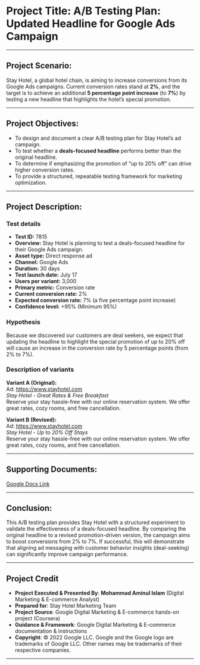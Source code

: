 # **Project Title:**  A/B Testing Plan: Updated Headline for Google Ads Campaign  

---

## **Project Scenario:**  
Stay Hotel, a global hotel chain, is aiming to increase conversions from its Google Ads campaigns. Current conversion rates stand at **2%**, and the target is to achieve an additional **5 percentage point increase** (to **7%**) by testing a new headline that highlights the hotel’s special promotion.  

---

## **Project Objectives:**  
- To design and document a clear A/B testing plan for Stay Hotel’s ad campaign.  
- To test whether a **deals-focused headline** performs better than the original headline.  
- To determine if emphasizing the promotion of “up to 20% off” can drive higher conversion rates.  
- To provide a structured, repeatable testing framework for marketing optimization.  

---

## **Project Description:**  

### Test details  
- **Test ID:** 7815  
- **Overview:** Stay Hotel is planning to test a deals-focused headline for their Google Ads campaign.  
- **Asset type:** Direct response ad  
- **Channel:** Google Ads  
- **Duration:** 30 days  
- **Test launch date:** July 17  
- **Users per variant:** 3,000  
- **Primary metric:** Conversion rate  
- **Current conversion rate:** 2%  
- **Expected conversion rate:** 7% (a five percentage point increase)  
- **Confidence level:** +95% (Minimum 95%)  

### Hypothesis  
Because we discovered our customers are deal seekers, we expect that updating the headline to highlight the special promotion of up to 20% off will cause an increase in the conversion rate by 5 percentage points (from 2% to 7%).  

### Description of variants  

**Variant A (Original):**  
Ad: https://www.stayhotel.com  
*Stay Hotel - Great Rates & Free Breakfast*  
Reserve your stay hassle-free with our online reservation system. We offer great rates, cozy rooms, and free cancellation.  

**Variant B (Revised):**  
Ad: https://www.stayhotel.com  
*Stay Hotel - Up to 20% Off Stays*  
Reserve your stay hassle-free with our online reservation system. We offer great rates, cozy rooms, and free cancellation.  

---

## **Supporting Documents:**  
[Google Docs Link](https://docs.google.com/document/d/1krLoY_trDmtT3g7vsBwrHnmVNXZdeOjIX0oWVtRRXu8/edit?usp=drive_link)  

---

## **Conclusion:**  
This A/B testing plan provides Stay Hotel with a structured experiment to validate the effectiveness of a deals-focused headline. By comparing the original headline to a revised promotion-driven version, the campaign aims to boost conversions from 2% to 7%. If successful, this will demonstrate that aligning ad messaging with customer behavior insights (deal-seeking) can significantly improve campaign performance.  

---

## Project Credit  
- **Project Executed & Presented By**: **Mohammad Aminul Islam** (Digital Marketing & E-commerce Analyst)
- **Prepared for**: Stay Hotel Marketing Team   
- **Project Source**: Google Digital Marketing & E-commerce hands-on project (Coursera)  
- **Guidance & Framework**: Google Digital Marketing & E-commerce documentation & instructions  
- **Copyright**: © 2022 Google LLC. Google and the Google logo are trademarks of Google LLC. Other names may be trademarks of their respective companies.  
---
